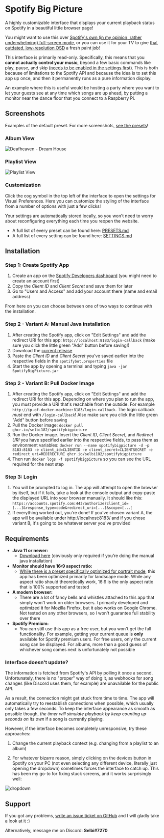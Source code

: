 # Spotify Big Picture
A highly customizable interface that displays your current playback status on Spotify in a beautiful little browser page!

You might want to use this over [Spotify's own (in my opinion, rather underwhelming) full-screen mode](https://i.imgur.com/dvreOAX.jpg), or you can use it for your TV to give [that outdated, low-resolution OSD](https://i.imgur.com/lNfCcrW.jpg) a fresh paint job!

This interface is primarily read-only. Specifically, this means that you **cannot actually control your music**, beyond a few basic commands like play, pause, and skip ([needs to be enabled in the settings first](https://github.com/Selbi182/SpotifyBigPicture/blob/master/SETTINGS.md#enable-playback-controls)). This is both because of limitations to the Spotify API and because the idea is to set this app up once, and then it permanently runs as a pure information display.

An example where this is useful would be hosting a party where you want to let your guests see at any time which songs are up ahead, by putting a monitor near the dance floor that you connect to a Raspberry Pi.

## Screenshots
Examples of the default preset. For more screenshots, [see the presets](https://github.com/Selbi182/SpotifyBigPicture/blob/master/PRESETS.md)!

### Album View
![Deafheaven - Dream House](https://i.imgur.com/Z2Ymz6g.png)

### Playlist View
![Playlist View](https://i.imgur.com/ZTtEpGC.png)

### Customization
Click the cog symbol in the top left of the interface to open the settings for Visual Preferences. Here you can customize the styling of the interface from a number of options with just a few clicks!

Your settings are automatically stored locally, so you won't need to worry about reconfiguring everything each time you reopen the website.

* A full list of every preset can be found here: [PRESETS.md](https://github.com/Selbi182/SpotifyBigPicture/blob/master/PRESETS.md)
* A full list of every setting can be found here: [SETTINGS.md](https://github.com/Selbi182/SpotifyBigPicture/blob/master/SETTINGS.md)

## Installation
### Step 1: Create Spotify App
1. Create an app on the [Spotify Developers dashboard](https://developer.spotify.com/dashboard) (you might need to create an account first)
2. Copy the *Client ID* and *Client Secret* and save them for later
3. Go to "Users and Access" and add your account there (name and email address)

From here on you can choose between one of two ways to continue with the installation.

### Step 2 - Variant A: Manual Java installation
1. After creating the Spotify app, click on "Edit Settings" and add the redirect URI for this app: `http://localhost:8183/login-callback` (make sure you click the little green "Add" button before saving!)
2. Download the [current release](https://github.com/Selbi182/SpotifyBigPicture/releases)
3. Paste the *Client ID* and *Client Secret* you've saved earlier into the respective fields in the `spotifybot.properties` file
4. Start the app by opening a terminal and typing `java -jar SpotifyBigPicture.jar`

### Step 2 - Variant B: Pull Docker Image
1. After creating the Spotify app, click on "Edit Settings" and add the redirect URI for this app. Depending on where you plan to run the app, you must provide a URI that's reachable from the outside. For example `http://ip-of-docker-machine:8183/login-callback`. The login callback *must* end with `/login-callback`! Also make sure you click the little green "Add" button before saving
2. Pull the Docker image: `docker pull ghcr.io/selbi182/spotifybigpicture`
3. Run the Docker image. Insert the *Client ID*, *Client Secret*, and *Redirect URI* you have specified earlier into the respective fields, to pass them as environment variables: `docker run --name spotifybigpicture -d -p 8183:8183 -e client_id=CLIENTID -e client_secret=CLIENTSECRET -e redirect_uri=REDIRECTURI ghcr.io/selbi182/spotifybigpicture`
4. Then run `docker logs -f spotifybigpicture` so you can see the URL required for the next step

### Step 3: Login
1. You will be prompted to log in. The app will attempt to open the browser by itself, but if it fails, take a look at the console output and copy-paste the displayed URL into your browser manually. It should like this: `https://accounts.spotify.com:443/authorize?client_id=[...]&response_type=code&redirect_uri=[...]&scope=[...]`
2. If everything worked out, you're done! If you've chosen variant A, the app will be available under http://localhost:8183/ and if you chose variant B, it's going to be whatever server you've provided

## Requirements
* **Java 11 or newer:**
  * [Download here](https://adoptium.net/de/temurin/releases/?version=11) (obviously only required if you're doing the manual java installation) 
* **Monitor should have 16:9 aspect ratio:**
  * [While there is a preset specifically optimized for portrait mode](https://github.com/Selbi182/SpotifyBigPicture/blob/master/PRESETS.md#vertical-mode), this app has been optimized primarily for landscape mode. While any aspect ratio should theoretically work, 16:9 is the only aspect ratio that is 100% supported and tested
* **A modern browser:**
  * There are a lot of fancy bells and whistles attached to this app that simply won't work on older browsers. I primarily developed and optimized it for Mozilla Firefox, but it also works on Google Chrome. Not tested on any other browsers, so I won't guarantee full stability over there
* **Spotify Premium:**
  * You can still use this app as a free user, but you won't get the full functionality. For example, getting your current queue is **only** available for Spotify premium users. For free users, only the current song can be displayed. For albums, more than a good guess of whichever song comes next is unfortunately not possible

### Interface doesn't update?
The information is fetched from Spotify's API by polling it once a second. Unfortunately, there is no "proper" way of doing it, as webhooks for song changes (like Discord uses them, for example) are unavailable for the public API.

As a result, the connection might get stuck from time to time. The app will automatically try to reestablish connections when possible, which usually only takes a few seconds. To keep the interface appearance as smooth as possible though, _the timer will simulate playback by keep counting up seconds on its own_ if a song is currently playing.

However, if the interface becomes completely unresponsive, try these approaches:

1. Change the current playback context (e.g. changing from a playlist to an album)

2. For whatever bizarre reason, simply clicking on the devices button in Spotify on your PC (not even selecting any different device, literally just opening the dropdown) sometimes forces the interface to catch up. This has been my go-to for fixing stuck screens, and it works surprisingly well:

![dropdown](https://user-images.githubusercontent.com/8850085/206453960-12d34f5e-03c0-41a0-aba1-7c214de4e53e.png)

## Support
If you got any problems, [write an issue ticket on GitHub](https://github.com/Selbi182/SpotifyBigPicture/issues) and I will gladly take a look at it :)

Alternatively, message me on Discord: **Selbi#7270**
